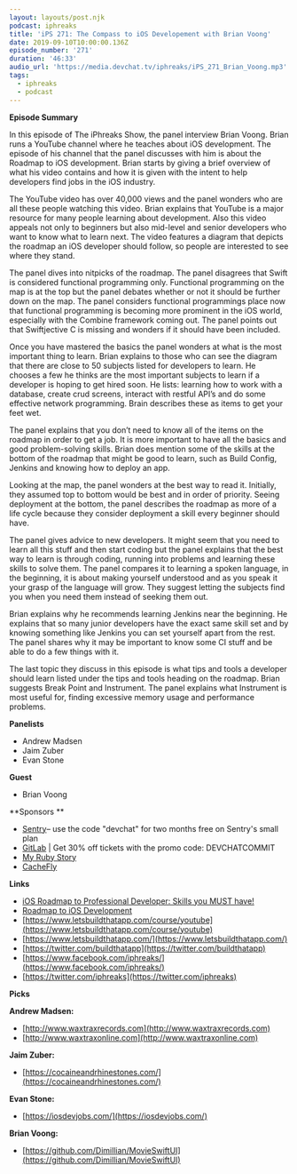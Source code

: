 ```yaml
---
layout: layouts/post.njk
podcast: iphreaks
title: 'iPS 271: The Compass to iOS Developement with Brian Voong'
date: 2019-09-10T10:00:00.136Z
episode_number: '271'
duration: '46:33'
audio_url: 'https://media.devchat.tv/iphreaks/iPS_271_Brian_Voong.mp3'
tags:
  - iphreaks
  - podcast
---
```

**Episode Summary**


In this episode of The iPhreaks Show, the panel interview Brian Voong. Brian runs a YouTube channel where he teaches about iOS development. The episode of his channel that the panel discusses with him is about the Roadmap to iOS development. Brian starts by giving a brief overview of what his video contains and how it is given with the intent to help developers find jobs in the iOS industry.

The YouTube video has over 40,000 views and the panel wonders who are all these people watching this video. Brian explains that YouTube is a major resource for many people learning about development. Also this video appeals not only to beginners but also mid-level and senior developers who want to know what to learn next. The video features a diagram that depicts the roadmap an iOS developer should follow, so people are interested to see where they stand. 

The panel dives into nitpicks of the roadmap. The panel disagrees that Swift is considered functional programming only. Functional programming on the map is at the top but the panel debates whether or not it should be further down on the map. The panel considers functional programmings place now that functional programming is becoming more prominent in the iOS world, especially with the Combine framework coming out. The panel points out that Swiftjective C is missing and wonders if it should have been included. 

Once you have mastered the basics the panel wonders at what is the most important thing to learn. Brian explains to those who can see the diagram that there are close to 50 subjects listed for developers to learn. He chooses a few he thinks are the most important subjects to learn if a developer is hoping to get hired soon. He lists: learning how to work with a database, create crud screens, interact with restful API’s and do some effective network programming. Brain describes these as items to get your feet wet. 

The panel explains that you don’t need to know all of the items on the roadmap in order to get a job. It is more important to have all the basics and good problem-solving skills. Brian does mention some of the skills at the bottom of the roadmap that might be good to learn, such as Build Config, Jenkins and knowing how to deploy an app.

Looking at the map, the panel wonders at the best way to read it. Initially, they assumed top to bottom would be best and in order of priority. Seeing deployment at the bottom, the panel describes the roadmap as more of a life cycle because they consider deployment a skill every beginner should have.  

The panel gives advice to new developers. It might seem that you need to learn all this stuff and then start coding but the panel explains that the best way to learn is through coding, running into problems and learning these skills to solve them. The panel compares it to learning a spoken language, in the beginning, it is about making yourself understood and as you speak it your grasp of the language will grow. They suggest letting the subjects find you when you need them instead of seeking them out. 

Brian explains why he recommends learning Jenkins near the beginning. He explains that so many junior developers have the exact same skill set and by knowing something like Jenkins you can set yourself apart from the rest. The panel shares why it may be important to know some CI stuff and be able to do a few things with it. 

The last topic they discuss in this episode is what tips and tools a developer should learn listed under the tips and tools heading on the roadmap. Brian suggests Break Point and Instrument. The panel explains what Instrument is most useful for, finding excessive memory usage and performance problems.


**Panelists**

- Andrew Madsen
- Jaim Zuber
- Evan Stone

**Guest**

- Brian Voong

**Sponsors  **

- [Sentry](http://sentry.io/)– use the code "devchat" for two months free on Sentry's small plan
- [GitLab](https://devchat.tv/gitlabcommit) | Get 30% off tickets with the promo code: DEVCHATCOMMIT
- [My Ruby Story](https://devchat.tv/my-ruby-story/)
- [CacheFly](https://www.cachefly.com/)

**Links**

- [iOS Roadmap to Professional Developer: Skills you MUST have!](https://www.youtube.com/watch?v=pbhLZMVBlp0)
- [Roadmap to iOS Development](https://www.reddit.com/r/iOSProgramming/comments/82w6qa/2018_roadmap_to_ios_development/)
- [https://www.letsbuildthatapp.com/course/youtube](https://www.letsbuildthatapp.com/course/youtube)
- [https://www.letsbuildthatapp.com/](https://www.letsbuildthatapp.com/)
- [https://twitter.com/buildthatapp](https://twitter.com/buildthatapp)
- [https://www.facebook.com/iphreaks/](https://www.facebook.com/iphreaks/)
- [https://twitter.com/iphreaks](https://twitter.com/iphreaks)

**Picks**

**Andrew Madsen:**

- [http://www.waxtraxrecords.com](http://www.waxtraxrecords.com)
- [http://www.waxtraxonline.com](http://www.waxtraxonline.com)

**Jaim Zuber:**

- [https://cocaineandrhinestones.com/](https://cocaineandrhinestones.com/)

**Evan Stone:**

- [https://iosdevjobs.com/](https://iosdevjobs.com/)

**Brian Voong:**

- [https://github.com/Dimillian/MovieSwiftUI](https://github.com/Dimillian/MovieSwiftUI)
